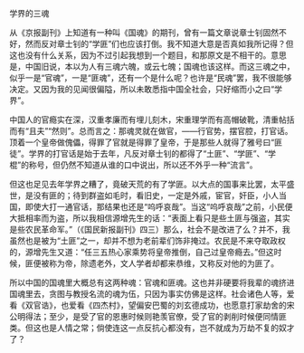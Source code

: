 学界的三魂

  

从《京报副刊》上知道有一种叫《国魂》的期刊，曾有一篇文章说章士钊固然不好，然而反对章士钊的“学匪”们也应该打倒。我不知道大意是否真如我所记得？但这也没有什么关系，因为不过引起我想到一个题目，和那原文是不相干的。意思是，中国旧说，本以为人有三魂六魄，或云七魄；国魂也该这样。而这三魂之中，似乎一是“官魂”，一是“匪魂”，还有一个是什么呢？也许是“民魂”罢，我不很能够决定。又因为我的见闻很偏隘，所以未敢悉指中国全社会，只好缩而小之曰“学界”。

中国人的官瘾实在深，汉重孝廉而有埋儿刻木，宋重理学而有高帽破靴，清重帖括而有“且夫”“然则”。总而言之：那魂灵就在做官，——行官势，摆官腔，打官话。顶着一个皇帝做傀儡，得罪了官就是得罪了皇帝，于是那些人就得了雅号曰“匪徒”。学界的打官话是始于去年，凡反对章士钊的都得了“土匪”、“学匪”、“学棍”的称号，但仍然不知道从谁的口中说出，所以还不外乎一种“流言”。

但这也足见去年学界之糟了，竟破天荒的有了学匪。以大点的国事来比罢，太平盛世，是没有匪的；待到群盗如毛时，看旧史，一定是外戚，宦官，奸臣，小人当国，即使大打一通官话，那结果也还是“呜呼哀哉”。当这“呜呼哀哉”之前，小民便大抵相率而为盗，所以我相信源增先生的话：“表面上看只是些土匪与强盗，其实是些农民革命军。”（《国民新报副刊》四三）那么，社会不是改进了么？并不，我虽然也是被为“土匪”之一，却并不想为老前辈们饰非掩过。农民是不来夺取政权的，源增先生又道：“任三五热心家乘势将皇帝推倒，自己过皇帝瘾去。”但这时候，匪便被称为帝，除遗老外，文人学者却都来恭维，又称反对他的为匪了。

所以中国的国魂里大概总有这两种魂：官魂和匪魂。这也并非硬要将我辈的魂挤进国魂里去，贪图与教授名流的魂为伍，只因为事实仿佛是这样。社会诸色人等，爱看《双官诰》，也爱看《四杰村》，望偏安巴蜀的刘玄德成功，也愿意打家劫舍的宋公明得法；至少，是受了官的恩惠时候则艳羡官僚，受了官的剥削时候便同情匪类。但这也是人情之常；倘使连这一点反抗心都没有，岂不就成为万劫不复的奴才了？